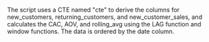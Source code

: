 The script uses a CTE named "cte" to derive the columns for new_customers, returning_customers, and new_customer_sales, and calculates the CAC, AOV, and rolling_avg using the LAG function and window functions. The data is ordered by the date column.
